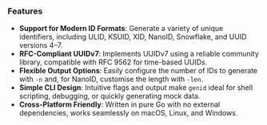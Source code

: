 ### Features

* **Support for Modern ID Formats**: Generate a variety of unique identifiers, including ULID, KSUID, XID, NanoID, Snowflake, and UUID versions 4–7.
* **RFC-Compliant UUIDv7**: Implements UUIDv7 using a reliable community library, compatible with RFC 9562 for time-based UUIDs.
* **Flexible Output Options**: Easily configure the number of IDs to generate with `-n` and, for NanoID, customise the length with `-len`.
* **Simple CLI Design**: Intuitive flags and output make `genid` ideal for shell scripting, debugging, or quickly generating mock data.
* **Cross-Platform Friendly**: Written in pure Go with no external dependencies, works seamlessly on macOS, Linux, and Windows.
